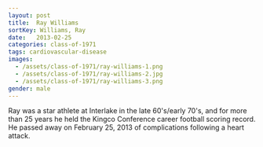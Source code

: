 ```yaml
---
layout: post
title:  Ray Williams
sortKey: Williams, Ray
date:   2013-02-25
categories: class-of-1971
tags: cardiovascular-disease
images:
  - /assets/class-of-1971/ray-williams-1.png
  - /assets/class-of-1971/ray-williams-2.jpg
  - /assets/class-of-1971/ray-williams-3.png
gender: male
---
```

Ray was a star athlete at Interlake in the late 60's/early 70's, and for more than 25 years he held the Kingco Conference career football scoring record. He passed away on February 25, 2013 of complications following a heart attack.
